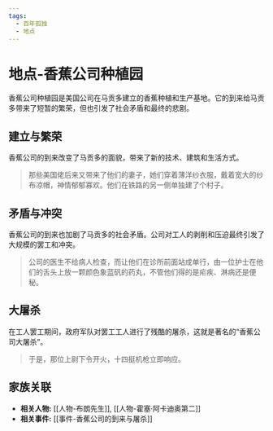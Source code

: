 ```yaml
---
tags:
  - 百年孤独
  - 地点
---
```


# 地点-香蕉公司种植园

香蕉公司种植园是美国公司在马贡多建立的香蕉种植和生产基地。它的到来给马贡多带来了短暂的繁荣，但也引发了社会矛盾和最终的悲剧。

## 建立与繁荣

香蕉公司的到来改变了马贡多的面貌，带来了新的技术、建筑和生活方式。

> 那些美国佬后来又带来了他们的妻子，她们穿着薄洋纱衣服，戴着宽大的纱布凉帽，神情郁郁寡欢。他们在铁路的另一侧单独建了个村子。

## 矛盾与冲突

香蕉公司的到来也加剧了马贡多的社会矛盾。公司对工人的剥削和压迫最终引发了大规模的罢工和冲突。

> 公司的医生不给病人检查，而让他们在诊所前面站成单行，由一位护士在他们的舌头上放一颗颜色象蓝矾的药丸，不管他们得的是疟疾、淋病还是便秘。

## 大屠杀

在工人罢工期间，政府军队对罢工工人进行了残酷的屠杀，这就是著名的“香蕉公司大屠杀”。

> 于是，那位上尉下令开火，十四挺机枪立即响应。

## 家族关联

*   **相关人物:** [[人物-布朗先生]], [[人物-霍塞·阿卡迪奥第二]]
*   **相关事件:** [[事件-香蕉公司的到来与屠杀]]
